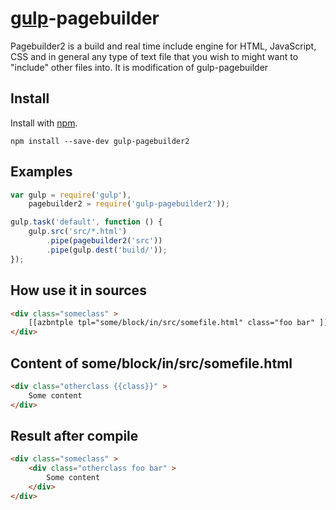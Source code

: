 # [gulp](https://github.com/wearefractal/gulp)-pagebuilder

Pagebuilder2 is a build and real time include engine for HTML, JavaScript, CSS and in general any type of text file that you wish to might want to "include" other files into.
It is modification of gulp-pagebuilder

## Install

Install with [npm](https://npmjs.org/package/gulp-pagebuilder2).

```
npm install --save-dev gulp-pagebuilder2
```

## Examples

```js
var gulp = require('gulp'),
	pagebuilder2 = require('gulp-pagebuilder2'));

gulp.task('default', function () {
	gulp.src('src/*.html')
		.pipe(pagebuilder2('src'))
		.pipe(gulp.dest('build/'));
});
```

## How use it in sources

```html
<div class="someclass" >
	[[azbntple tpl="some/block/in/src/somefile.html" class="foo bar" ]]
</div>
```

## Content of some/block/in/src/somefile.html

```html
<div class="otherclass {{class}}" >
	Some content
</div>
```

## Result after compile

```html
<div class="someclass" >
	<div class="otherclass foo bar" >
		Some content
	</div>
</div>
```
